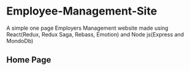 # Employee-Management-Site
A simple one page Employers Management website made using React(Redux, Redux Saga, Rebass, Emotion) and Node js(Express and MondoDb)
## Home Page 
